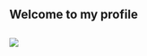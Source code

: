 ## Welcome to my profile


<div align="center">
  <a href="https://github.com/renanss4" />
  <!-- <img height="180em" src="https://github-readme-stats.vercel.app/api?username=renanss4&show_icons=true&theme=dark&include_all_commits=true&count_private=true" /> --> 
  <!-- <img height="180em" src="https://github-readme-stats.vercel.app/api/top-langs/?username=renanss4&layout=compact&langs_count=7&theme=dark" /> -->
</div>
  
<!--<div style="display: inline_block"><br>
  <img align="center" alt="Renan-Java" height="30" width="40" src="https://cdn.jsdelivr.net/gh/devicons/devicon/icons/java/java-original.svg" />
  <img align="center" alt="Renan-Spring" height="30" width="40" src="https://cdn.jsdelivr.net/gh/devicons/devicon/icons/spring/spring-original.svg" />
  <img align="center" alt="Renan-Python" height="30" width="40" src="https://cdn.jsdelivr.net/gh/devicons/devicon/icons/python/python-original.svg" />
</div>-->
  
  ##
  
<div> 
  <a href="https://www.linkedin.com/in/renan-silva04/" target="_blank"><img src="https://img.shields.io/badge/-LinkedIn-%230077B5?style=for-the-badge&logo=linkedin&logoColor=white" target="_blank"> </a>
  <!--<a href="mailto:renansantos.silva04@outlook.com"><img src="https://img.shields.io/badge/Microsoft_Outlook-0078D4?style=for-the-badge&logo=microsoft-outlook&logoColor=white" target="_blank"> </a>-->
</div>

